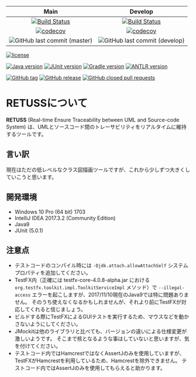 |Main|Develop|
|:--:|:--:|
|[![Build Status](https://travis-ci.org/Morichan/Retuss.svg?branch=master)](https://travis-ci.org/Morichan/Retuss)|[![Build Status](https://travis-ci.org/Morichan/Retuss.svg?branch=develop)](https://travis-ci.org/Morichan/Retuss)|
|[![codecov](https://codecov.io/gh/Morichan/Retuss/branch/master/graph/badge.svg)](https://codecov.io/gh/Morichan/Retuss)|[![codecov](https://codecov.io/gh/Morichan/Retuss/branch/develop/graph/badge.svg)](https://codecov.io/gh/Morichan/Retuss)|
|![GitHub last commit (master)](https://img.shields.io/github/last-commit/Morichan/Retuss/master.svg)|![GitHub last commit (develop)](https://img.shields.io/github/last-commit/Morichan/Retuss/develop.svg)|

[![license](https://img.shields.io/github/license/Morichan/Retuss.svg)](LICENSE)

[![Java version](https://img.shields.io/badge/java-9+-4c7e9f.svg)](https://www.java.com/en/)
[![JUnit version](https://img.shields.io/badge/junit-5+-dc524a.svg)](http://junit.org/junit5/)
[![Gradle version](https://img.shields.io/badge/gradle-4.4+-007042.svg)](https://gradle.org/docs/)
[![ANTLR version](https://img.shields.io/badge/antlr-4+-ec312e.svg)](http://junit.org/junit5/)

[![GitHub tag](https://img.shields.io/github/tag/Morichan/Retuss.svg)](https://github.com/Morichan/Retuss/tags)
[![GitHub release](https://img.shields.io/github/release/Morichan/Retuss/all.svg)](https://github.com/Morichan/Retuss/releases)
[![GitHub closed pull requests](https://img.shields.io/github/issues-pr-closed-raw/Morichan/Retuss.svg)](https://github.com/Morichan/Retuss/pulls?q=is%3Apr+is%3Aclosed)

# RETUSSについて

__RETUSS__ (Real-time Ensure Traceability between UML and Source-code System) は、UMLとソースコード間のトレーサビリティをリアルタイムに維持するツールです。

## 言い訳

現在はただの低レベルなクラス図描画ツールですが、これから少しずつ大きくしていこうと思います。

## 開発環境

* Windows 10 Pro (64 bit) 1703
* IntelliJ IDEA 2017.3.2 (Community Edition)
* Java9
* JUnit (5.0.1)

## 注意点

* テストコードのコンパイル時には `-Djdk.attach.allowAttachSelf` システムプロパティを追加してください。
* TestFX内（正確には testfx-core-4.0.8-alpha.jar における `org.testfx.toolkit.impl.ToolkitServiceImpl` メソッド）で `--illegal-access` エラーを起こしますが、2017/11/10現在のJava9では特に問題ありません。
  そのうち使えなくなるかもしれませんが、それより前にTestFXが対応してくれると信じましょう。
* ビルドする際にTestFXによるGUIテストを実行するため、マウスなどを動かさないようにしてください。
* JMockitは他のライブラリと比べても、バージョンの違いによる仕様変更が激しいようです。
  そこまで核となるような事はしていないと思いますが、気を付けてください。
* テストコード内ではHamcrestではなくAssertJのみを使用していますが、TestFXがHamcrestを利用しているため、Hamcrestを除外できません。
  テストコード内ではAssertJのみを使用してもらえると助かります。